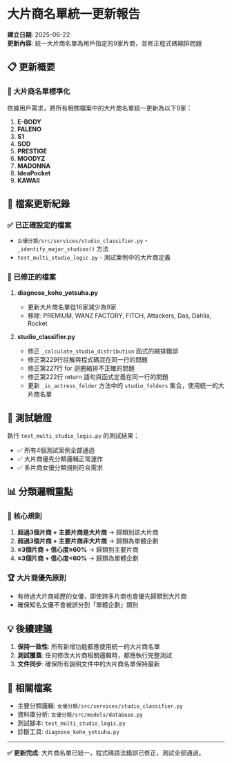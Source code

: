 # 大片商名單統一更新報告

**建立日期**: 2025-06-22  
**更新內容**: 統一大片商名單為用戶指定的9家片商，並修正程式碼縮排問題

## 📋 更新概要

### 🎯 大片商名單標準化
依據用戶需求，將所有相關檔案中的大片商名單統一更新為以下9家：

1. **E-BODY**
2. **FALENO** 
3. **S1**
4. **SOD**
5. **PRESTIGE**
6. **MOODYZ**
7. **MADONNA**
8. **IdeaPocket**
9. **KAWAII**

## 📁 檔案更新紀錄

### ✅ 已正確設定的檔案
- `女優分類/src/services/studio_classifier.py` - `_identify_major_studios()` 方法
- `test_multi_studio_logic.py` - 測試案例中的大片商定義

### 🔧 已修正的檔案
1. **diagnose_koho_yotsuha.py**
   - 更新大片商名單從16家減少為9家
   - 移除: PREMIUM, WANZ FACTORY, FITCH, Attackers, Das, Dahlia, Rocket

2. **studio_classifier.py**
   - 修正 `_calculate_studio_distribution` 函式的縮排錯誤
   - 修正第229行註解與程式碼混在同一行的問題
   - 修正第227行 for 迴圈縮排不正確的問題
   - 修正第222行 return 語句與函式定義在同一行的問題
   - 更新 `_is_actress_folder` 方法中的 `studio_folders` 集合，使用統一的大片商名單

## 🧪 測試驗證

執行 `test_multi_studio_logic.py` 的測試結果：
- ✅ 所有4個測試案例全部通過
- ✅ 大片商優先分類邏輯正常運作
- ✅ 多片商女優分類規則符合需求

## 📊 分類邏輯重點

### 🎯 核心規則
1. **超過3個片商 + 主要片商是大片商** → 歸類到該大片商
2. **超過3個片商 + 主要片商非大片商** → 歸類為單體企劃
3. **≤3個片商 + 信心度≥60%** → 歸類到主要片商
4. **≤3個片商 + 信心度<60%** → 歸類為單體企劃

### 🏆 大片商優先原則
- 有待過大片商經歷的女優，即使跨多片商也會優先歸類到大片商
- 確保知名女優不會被誤分到「單體企劃」類別

## 💡 後續建議

1. **保持一致性**: 所有新增功能都應使用統一的大片商名單
2. **測試覆蓋**: 任何修改大片商相關邏輯時，都應執行完整測試
3. **文件同步**: 確保所有說明文件中的大片商名單保持最新

## 🔗 相關檔案

- 主要分類邏輯: `女優分類/src/services/studio_classifier.py`
- 資料庫分析: `女優分類/src/models/database.py`
- 測試腳本: `test_multi_studio_logic.py`
- 診斷工具: `diagnose_koho_yotsuha.py`

---

**✅ 更新完成**: 大片商名單已統一，程式碼語法錯誤已修正，測試全部通過。
